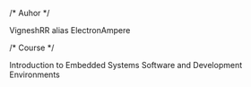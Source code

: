 /* Auhor */

VigneshRR alias ElectronAmpere

/* Course */

Introduction to Embedded Systems Software and Development Environments


